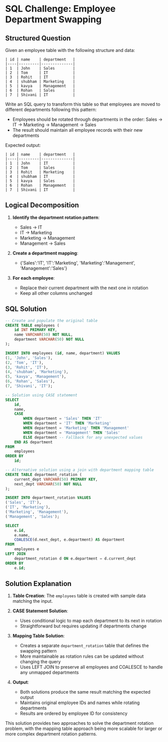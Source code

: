 # SQL Challenge: Employee Department Swapping

## Structured Question

Given an employee table with the following structure and data:
```
| id | name    | department   |
|----|---------|--------------|
| 1  | John    | Sales        |
| 2  | Tom     | IT           |
| 3  | Rohit   | IT           |
| 4  | shubham | Marketing    |
| 5  | kavya   | Management   |
| 6  | Rohan   | Sales        |
| 7  | Shivani | IT           |
```

Write an SQL query to transform this table so that employees are moved to different departments following this pattern:
- Employees should be rotated through departments in the order: Sales → IT → Marketing → Management → Sales
- The result should maintain all employee records with their new departments

Expected output:
```
| id | name    | department   |
|----|---------|--------------|
| 1  | John    | IT           |
| 2  | Tom     | Sales        |
| 3  | Rohit   | Marketing    |
| 4  | shubham | IT           |
| 5  | kavya   | Sales        |
| 6  | Rohan   | Management   |
| 7  | Shivani | IT           |
```

## Logical Decomposition

1. **Identify the department rotation pattern**:
   - Sales → IT
   - IT → Marketing
   - Marketing → Management
   - Management → Sales

2. **Create a department mapping**:
   - {'Sales':'IT', 'IT':'Marketing', 'Marketing':'Management', 'Management':'Sales'}

3. **For each employee**:
   - Replace their current department with the next one in rotation
   - Keep all other columns unchanged

## SQL Solution

```sql
-- Create and populate the original table
CREATE TABLE employees (
    id INT PRIMARY KEY,
    name VARCHAR(50) NOT NULL,
    department VARCHAR(50) NOT NULL
);

INSERT INTO employees (id, name, department) VALUES
(1, 'John', 'Sales'),
(2, 'Tom', 'IT'),
(3, 'Rohit', 'IT'),
(4, 'shubham', 'Marketing'),
(5, 'kavya', 'Management'),
(6, 'Rohan', 'Sales'),
(7, 'Shivani', 'IT');

-- Solution using CASE statement
SELECT 
    id,
    name,
    CASE 
        WHEN department = 'Sales' THEN 'IT'
        WHEN department = 'IT' THEN 'Marketing'
        WHEN department = 'Marketing' THEN 'Management'
        WHEN department = 'Management' THEN 'Sales'
        ELSE department -- Fallback for any unexpected values
    END AS department
FROM 
    employees
ORDER BY 
    id;

-- Alternative solution using a join with department mapping table
CREATE TABLE department_rotation (
    current_dept VARCHAR(50) PRIMARY KEY,
    next_dept VARCHAR(50) NOT NULL
);

INSERT INTO department_rotation VALUES
('Sales', 'IT'),
('IT', 'Marketing'),
('Marketing', 'Management'),
('Management', 'Sales');

SELECT 
    e.id,
    e.name,
    COALESCE(d.next_dept, e.department) AS department
FROM 
    employees e
LEFT JOIN 
    department_rotation d ON e.department = d.current_dept
ORDER BY 
    e.id;
```

## Solution Explanation

1. **Table Creation**: The `employees` table is created with sample data matching the input.

2. **CASE Statement Solution**:
   - Uses conditional logic to map each department to its next in rotation
   - Straightforward but requires updating if departments change

3. **Mapping Table Solution**:
   - Creates a separate `department_rotation` table that defines the swapping pattern
   - More maintainable as rotation rules can be updated without changing the query
   - Uses LEFT JOIN to preserve all employees and COALESCE to handle any unmapped departments

4. **Output**:
   - Both solutions produce the same result matching the expected output
   - Maintains original employee IDs and names while rotating departments
   - Results are ordered by employee ID for consistency

This solution provides two approaches to solve the department rotation problem, with the mapping table approach being more scalable for larger or more complex department rotation patterns.
